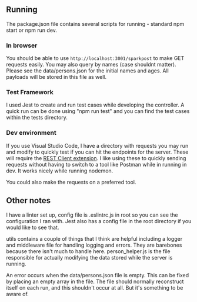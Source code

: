 ## Running
The package.json file contains several scripts for running - standard npm start or npm run dev.

### In browser
You should be able to use `http://localhost:3001/sparkpost` to make GET requests easily. You may also query by names (case shouldnt matter). Please see the data/persons.json for the initial names and ages. All payloads will be stored in this file as well.

### Test Framework
I used Jest to create and run test cases while developing the controller. A quick run can be done using "npm run test" and you can find the test cases within the tests directory.

### Dev environment
If you use Visual Studio Code, I have a directory with requests you may run and modify to quickly test if you can hit the endpoints for the server. These will require the [REST Client extension](https://marketplace.visualstudio.com/items?itemName=humao.rest-client). I like using these to quickly sending requests without having to switch to a tool like Postman while in running in dev. It works nicely while running nodemon.

You could also make the requests on a preferred tool.

## Other notes
I have a linter set up, config file is .eslintrc.js in root so you can see the configuration I ran with. Jest also has a config file in the root directory if you would like to see that.

utils contains a couple of things that I think are helpful including a logger and middleware file for handling logging and errors. They are barebones because there isn't much to handle here. person_helper.js is the file responsible for actually modifying the data stored while the server is running.

An error occurs when the data/persons.json file is empty. This can be fixed by placing an empty array in the file. The file should normally reconstruct itself on each run, and this shouldn't occur at all. But it's something to be aware of.
